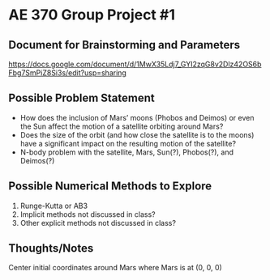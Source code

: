 # AE 370 Group Project #1

## Document for Brainstorming and Parameters
https://docs.google.com/document/d/1MwX35Ldj7_GYI2zqG8v2Dlz42OS6bFbg7SmPiZ8Si3s/edit?usp=sharing

## Possible Problem Statement
* How does the inclusion of Mars’ moons (Phobos and Deimos) or even the Sun affect the motion of a satellite orbiting around Mars?
* Does the size of the orbit (and how close the satellite is to the moons) have a significant impact on the resulting motion of the satellite?
* N-body problem with the satellite, Mars, Sun(?), Phobos(?), and Deimos(?)

## Possible Numerical Methods to Explore
1. Runge-Kutta or AB3
2. Implicit methods not discussed in class?
3. Other explicit methods not discussed in class?

## Thoughts/Notes
Center initial coordinates around Mars where Mars is at (0, 0, 0)
